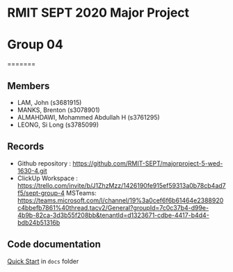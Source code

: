 # RMIT SEPT 2020 Major Project


# Group 04
=======


## Members
* LAM, John (s3681915)
* MANKS, Brenton (s3078901)
* ALMAHDAWI, Mohammed Abdullah H (s3761295)
* LEONG, Si Long (s3785099)

## Records

* Github repository : https://github.com/RMIT-SEPT/majorproject-5-wed-1630-4.git
* ClickUp Workspace : https://trello.com/invite/b/J1ZhzMzz/1426190fe915ef59313a0b78cb4ad7f5/sept-group-4
MSTeams: https://teams.microsoft.com/l/channel/19%3a0cef6f6b61464e2388920c4bbefb7861%40thread.tacv2/General?groupId=7c0c37b4-d99e-4b9b-82ca-3d3b55f208bb&tenantId=d1323671-cdbe-4417-b4d4-bdb24b51316b



## Code documentation

[Quick Start](/docs/README.md) in `docs` folder
